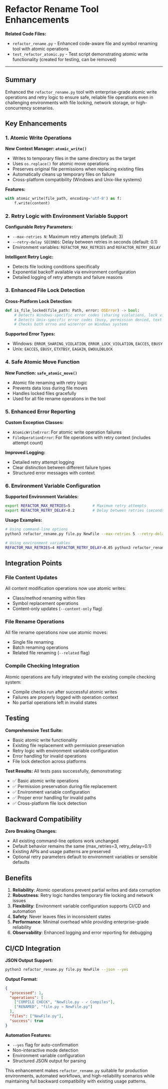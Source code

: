 <!--
This Source Code Form is subject to the terms of the Mozilla Public
License, v. 2.0. If a copy of the MPL was not distributed with this
file, You can obtain one at https://mozilla.org/MPL/2.0/.

Refactor Rename Tool Enhancements

Author: Vaibhav-api-code
Co-Author: Claude Code (https://claude.ai/code)
Created: 2025-07-20
Updated: 2025-07-20
License: Mozilla Public License 2.0 (MPL-2.0)
-->

# Refactor Rename Tool Enhancements

**Related Code Files:**
- `refactor_rename.py` - Enhanced code-aware file and symbol renaming tool with atomic operations
- `test_refactor_atomic.py` - Test script demonstrating atomic write functionality (created for testing, can be removed)

---

## Summary

Enhanced the `refactor_rename.py` tool with enterprise-grade atomic write operations and retry logic to ensure safe, reliable file operations even in challenging environments with file locking, network storage, or high-concurrency scenarios.

## Key Enhancements

### 1. Atomic Write Operations

**New Context Manager: `atomic_write()`**
- Writes to temporary files in the same directory as the target
- Uses `os.replace()` for atomic move operations
- Preserves original file permissions when replacing existing files
- Automatically cleans up temporary files on failure
- Cross-platform compatibility (Windows and Unix-like systems)

**Features:**
```python
with atomic_write(file_path, encoding='utf-8') as f:
    f.write(content)
```

### 2. Retry Logic with Environment Variable Support

**Configurable Retry Parameters:**
- `--max-retries N`: Maximum retry attempts (default: 3)
- `--retry-delay SECONDS`: Delay between retries in seconds (default: 0.1)
- Environment variables: `REFACTOR_MAX_RETRIES` and `REFACTOR_RETRY_DELAY`

**Intelligent Retry Logic:**
- Detects file locking conditions specifically
- Exponential backoff available via environment configuration
- Detailed logging of retry attempts and failure reasons

### 3. Enhanced File Lock Detection

**Cross-Platform Lock Detection:**
```python
def is_file_locked(file_path: Path, error: OSError) -> bool:
    # Detects Windows-specific error codes (sharing violations, lock violations)
    # Detects Unix-specific error codes (busy, permission denied, text file busy)
    # Checks both errno and winerror on Windows systems
```

**Supported Error Types:**
- Windows: `ERROR_SHARING_VIOLATION`, `ERROR_LOCK_VIOLATION`, `EACCES`, `EBUSY`
- Unix: `EACCES`, `EBUSY`, `ETXTBSY`, `EAGAIN`, `EWOULDBLOCK`

### 4. Safe Atomic Move Function

**New Function: `safe_atomic_move()`**
- Atomic file renaming with retry logic
- Prevents data loss during file moves
- Handles locked files gracefully
- Used for all file rename operations in the tool

### 5. Enhanced Error Reporting

**Custom Exception Classes:**
- `AtomicWriteError`: For atomic write operation failures
- `FileOperationError`: For file operations with retry context (includes attempt count)

**Improved Logging:**
- Detailed retry attempt logging
- Clear distinction between different failure types
- Structured error messages with context

### 6. Environment Variable Configuration

**Supported Environment Variables:**
```bash
export REFACTOR_MAX_RETRIES=5          # Maximum retry attempts
export REFACTOR_RETRY_DELAY=0.2        # Delay between retries (seconds)
```

**Usage Examples:**
```bash
# Using command-line options
python3 refactor_rename.py file.py NewFile --max-retries 5 --retry-delay 0.1

# Using environment variables
REFACTOR_MAX_RETRIES=4 REFACTOR_RETRY_DELAY=0.05 python3 refactor_rename.py file.py NewFile
```

## Integration Points

### File Content Updates
All content modification operations now use atomic writes:
- Class/method renaming within files
- Symbol replacement operations
- Content-only updates (`--content-only` flag)

### File Rename Operations
All file rename operations now use atomic moves:
- Single file renaming
- Batch renaming operations
- Related file renaming (`--related` flag)

### Compile Checking Integration
Atomic operations are fully integrated with the existing compile checking system:
- Compile checks run after successful atomic writes
- Failures are properly logged with operation context
- No partial operations left in invalid states

## Testing

**Comprehensive Test Suite:**
- Basic atomic write functionality
- Existing file replacement with permission preservation
- Retry logic with environment variable configuration
- Error handling for invalid operations
- File lock detection across platforms

**Test Results:**
All tests pass successfully, demonstrating:
- ✅ Basic atomic write operations
- ✅ Permission preservation during file replacement
- ✅ Environment variable configuration
- ✅ Proper error handling for invalid paths
- ✅ Cross-platform file lock detection

## Backward Compatibility

**Zero Breaking Changes:**
- All existing command-line options work unchanged
- Default behavior remains the same (max_retries=3, retry_delay=0.1)
- Existing APIs and usage patterns are preserved
- Optional retry parameters default to environment variables or sensible defaults

## Benefits

1. **Reliability**: Atomic operations prevent partial writes and data corruption
2. **Robustness**: Retry logic handles temporary file locking and network issues
3. **Flexibility**: Environment variable configuration supports CI/CD and automation
4. **Safety**: Never leaves files in inconsistent states
5. **Performance**: Minimal overhead while providing enterprise-grade reliability
6. **Observability**: Enhanced logging and error reporting for debugging

## CI/CD Integration

**JSON Output Support:**
```bash
python3 refactor_rename.py file.py NewFile --json --yes
```

**Output Format:**
```json
{
  "processed": 1,
  "operations": [
    ["COMPILE CHECK", "NewFile.py - ✓ Compiles"],
    ["RENAMED", "file.py → NewFile.py"]
  ],
  "files": ["NewFile.py"],
  "success": true
}
```

**Automation Features:**
- `--yes` flag for auto-confirmation
- Non-interactive mode detection
- Environment variable configuration
- Structured JSON output for parsing

This enhancement makes `refactor_rename.py` suitable for production environments, automated workflows, and high-reliability scenarios while maintaining full backward compatibility with existing usage patterns.